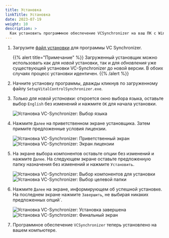```yaml
---
title: Установка
linkTitle: Установка
date: 2023-07-19
weight: 10
description: >
  Как установить программное обеспечение VCSynchronizer на ваш ПК с Windows
---
```

1. Загрузите [файл установки](/download/SetupVitalControlSynchronizer.exe) для программы VC Synchronizer.

   {{% alert title="Примечание" %}}
  Загруженный установщик можно использовать как для *новой* установки, так и для *обновления* уже существующей установки VC-Synchronizer до новой версии. В обоих случаях процесс установки идентичен.
   {{% /alert %}}

2. Начните установку программы, дважды кликнув по загруженному файлу `SetupVitalControlSynchronizer.exe`.

3. *Только для новой установки:* откроется окно выбора языка, оставьте выбор `English` без изменений и нажмите `OK` для начала установки.

   ![Установка VC-Synchronizer: Выбор языка](../images/installation/lang-select.png "Выбор языка")

4. Нажмите `Далее` на приветственном экране установщика. Затем примите предложенные условия лицензии.

   ![Установка VC-Synchronizer: Приветственный экран](../images/installation/welcome.png "Приветственный экран") ![Установка VC-Synchronizer: Экран лицензии](../images/installation/license.png "Экран лицензии")

5. На экране выбора компонентов оставьте опции без изменений и нажмите `Далее`. На следующем экране оставьте предложенную папку назначения без изменений и нажмите `Установить`.

   ![Установка VC-Synchronizer: Выбор компонентов для установки](../images/installation/components.png "Выбор компонентов") ![Установка VC-Synchronizer: Выбор целевой папки](../images/installation/install-dir.png "Выбор целевой папки")

6. Нажмите `Далее` на экране, информирующем об успешной установке. На последнем экране нажмите `Завершить`, не выбирая никаких предложенных опций`.

   ![Установка VC-Synchronizer: Установка завершена](../images/installation/completed.png "Установка завершена") ![Установка VC-Synchronizer: Финальный экран](../images/installation/finish.png "Установка успешно завершена")

7. Программное обеспечение `VCSynchronizer` теперь установлено на вашем компьютере.
